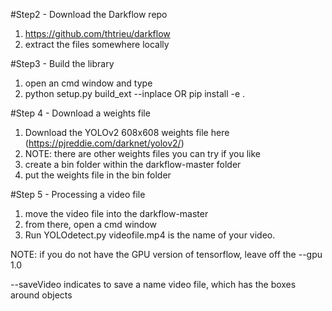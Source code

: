 #Step2 - Download the Darkflow repo
1. https://github.com/thtrieu/darkflow
2. extract the files somewhere locally

#Step3 - Build the library
1. open an cmd window and type
2. python setup.py build_ext --inplace  OR  pip install -e .

#Step 4 - Download a weights file
1. Download the YOLOv2 608x608 weights file here (https://pjreddie.com/darknet/yolov2/)
2. NOTE: there are other weights files you can try if you like
3. create a bin folder within the darkflow-master folder
4. put the weights file in the bin folder

#Step 5 - Processing a video file
1. move the video file into the darkflow-master
2. from there, open a cmd window
3. Run YOLOdetect.py 
videofile.mp4 is the name of your video.

NOTE: if you do not have the GPU version of tensorflow, leave off the --gpu 1.0

--saveVideo indicates to save a name video file, which has the boxes around objects
